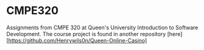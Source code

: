 # CMPE320
Assignments from CMPE 320 at Queen's University Introduction to Software Development. The course project is found in another repository [here][https://github.com/Henrywils0n/Queen-Online-Casino]
